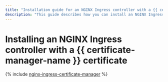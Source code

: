 ```yaml
---
title: "Installation guide for an NGINX Ingress controller with a {{ certificate-manager-full-name }} certificate"
description: "This guide describes how you can install an NGINX Ingress controller with a {{ certificate-manager-full-name }} certificate."
---
```


# Installing an NGINX Ingress controller with a {{ certificate-manager-name }} certificate

{% include [nginx-ingress-certificate-manager](../../_tutorials/nginx-ingress-certificate-manager.md) %}